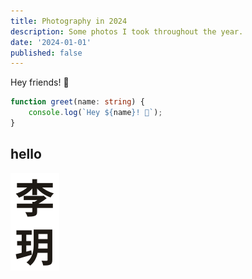 ```yaml
---
title: Photography in 2024
description: Some photos I took throughout the year.
date: '2024-01-01'
published: false
---
```


Hey friends! 👋

```ts
function greet(name: string) {
	console.log(`Hey ${name}! 👋`);
}
```

## hello

![img](/src/lib/assets/logo.svg)
